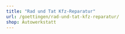 ```yaml
---
title: "Rad und Tat Kfz-Reparatur"
url: /goettingen/rad-und-tat-kfz-reparatur/
shop: Autowerkstatt
---
```


